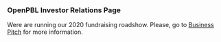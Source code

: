 ### OpenPBL Investor Relations Page

Were are running our 2020 fundraising roadshow. Please, go to [Business Pitch](https://openpbl-school.github.io/InvestorRelations/roadshow/BusinessPitch#english) for more information. 



